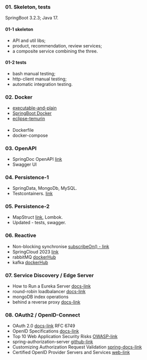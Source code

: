 ### 01. Skeleton, tests

SpringBoot 3.2.3;
Java 17.

#### 01-1 skeleton
- API and util libs;
- product, recommendation, review services;
- a composite service combining the three.
#### 01-2 tests
- bash manual testing;
- http-client manual testing;
- automatic integration testing.

### 02. Docker
- [executable-and-plain](https://docs.spring.io/spring-boot/docs/3.2.3/gradle-plugin/reference/htmlsingle/#packaging-executable.and-plain-archives)
- [SpringBoot Docker](https://spring.io/guides/topicals/spring-boot-docker)
- [eclipse-temurin](https://hub.docker.com/_/eclipse-temurin/)
####
- Dockerfile
- docker-compose

### 03. OpenAPI
- SpringDoc OpenAPI [link](https://springdoc.org/#general-overview)
- Swagger UI 

### 04. Persistence-1
- SpringData, MongoDb, MySQL.
- Testcontainers. [link](https://java.testcontainers.org/test_framework_integration/manual_lifecycle_control/)

### 05. Persistence-2
- MapStruct [link](https://mapstruct.org/documentation/installation/), Lombok.
- Updated - tests, swagger.

### 06. Reactive
- Non-blocking synchronise [subscribeOn() - link](https://projectreactor.io/docs/core/release/reference/#_the_subscribeon_method)
- SpringCloud 2023 [link](https://spring.io/projects/spring-cloud)
- rabbitMQ [dockerHub](https://hub.docker.com/_/rabbitmq/tags)
- kafka [dockerHub](https://hub.docker.com/r/confluentinc/cp-kafka/tags) 

### 07. Service Discovery / Edge Server
- How to Run a Eureka Server [docs-link](https://docs.spring.io/spring-cloud-netflix/docs/current/reference/html/#spring-cloud-running-eureka-server)
- round-robin loadbalancer [docs-link](https://docs.spring.io/spring-cloud-commons/docs/current/reference/html/#webclinet-loadbalancer-client)
- mongoDB index operations
- behind a reverse proxy [docs-link](https://springdoc.org/faq.html#_how_can_i_deploy_springdoc_openapi_starter_webmvc_ui_behind_a_reverse_proxy)

### 08. OAuth2 / OpenID-Connect
- OAuth 2.0 [docs-link](https://oauth.net/2/) RFC 6749
- OpenID Specifications [docs-link](https://openid.net/developers/specs/)
- Top 10 Web Application Security Risks [OWASP-link](https://owasp.org/www-project-top-ten/)
- spring-authorization-server [github-link](https://github.com/spring-projects/spring-authorization-server/commit/2ecb7767d949af44a11c80b432353561466c4118)
- Customizing Authorization Request Validation [spring-docs-link](https://docs.spring.io/spring-authorization-server/docs/1.0.0/reference/html/protocol-endpoints.html#oauth2-authorization-endpoint-customizing-authorization-request-validation)
- Certified OpenID Provider Servers and Services [web-link](https://openid.net/developers/certified-openid-connect-implementations/)
